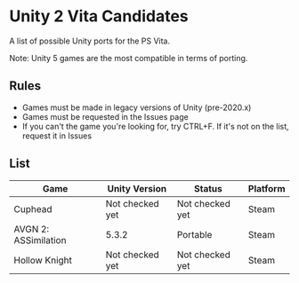 # Unity 2 Vita Candidates
A list of possible Unity ports for the PS Vita.

Note: Unity 5 games are the most compatible in terms of porting.

## Rules
- Games must be made in legacy versions of Unity (pre-2020.x)
- Games must be requested in the Issues page
- If you can't the game you're looking for, try CTRL+F. If it's not on the list, request it in Issues

## List

| Game                 | Unity Version    | Status              | Platform       |
|----------------------|------------------|---------------------|----------------|
| Cuphead              | Not checked yet  | Not checked yet     | Steam          |
| AVGN 2: ASSimilation | 5.3.2            | Portable            | Steam          |
| Hollow Knight        | Not checked yet  | Not checked yet     | Steam          |
